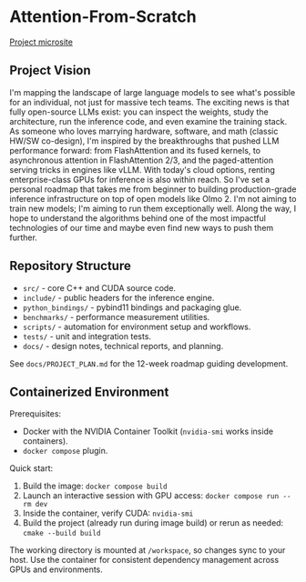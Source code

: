 # Attention-From-Scratch

[Project microsite](https://mauer4.github.io/attention-from-scratch/)

## Project Vision

I'm mapping the landscape of large language models to see what's possible for an individual, not just for massive tech teams. The exciting news is that fully open-source LLMs exist: you can inspect the weights, study the architecture, run the inference code, and even examine the training stack. As someone who loves marrying hardware, software, and math (classic HW/SW co-design), I'm inspired by the breakthroughs that pushed LLM performance forward: from FlashAttention and its fused kernels, to asynchronous attention in FlashAttention 2/3, and the paged-attention serving tricks in engines like vLLM. With today's cloud options, renting enterprise-class GPUs for inference is also within reach. So I've set a personal roadmap that takes me from beginner to building production-grade inference infrastructure on top of open models like Olmo 2. I'm not aiming to train new models; I'm aiming to run them exceptionally well. Along the way, I hope to understand the algorithms behind one of the most impactful technologies of our time and maybe even find new ways to push them further.

## Repository Structure

- `src/` - core C++ and CUDA source code.
- `include/` - public headers for the inference engine.
- `python_bindings/` - pybind11 bindings and packaging glue.
- `benchmarks/` - performance measurement utilities.
- `scripts/` - automation for environment setup and workflows.
- `tests/` - unit and integration tests.
- `docs/` - design notes, technical reports, and planning.

See `docs/PROJECT_PLAN.md` for the 12-week roadmap guiding development.

## Containerized Environment

Prerequisites:

- Docker with the NVIDIA Container Toolkit (`nvidia-smi` works inside containers).
- `docker compose` plugin.

Quick start:

1. Build the image: `docker compose build`
2. Launch an interactive session with GPU access: `docker compose run --rm dev`
3. Inside the container, verify CUDA: `nvidia-smi`
4. Build the project (already run during image build) or rerun as needed: `cmake --build build`

The working directory is mounted at `/workspace`, so changes sync to your host. Use the container for consistent dependency management across GPUs and environments.
